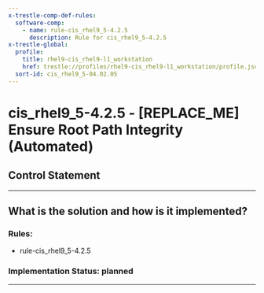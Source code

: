 ```yaml
---
x-trestle-comp-def-rules:
  software-comp:
    - name: rule-cis_rhel9_5-4.2.5
      description: Rule for cis_rhel9_5-4.2.5
x-trestle-global:
  profile:
    title: rhel9-cis_rhel9-l1_workstation
    href: trestle://profiles/rhel9-cis_rhel9-l1_workstation/profile.json
  sort-id: cis_rhel9_5-04.02.05
---
```


# cis_rhel9_5-4.2.5 - \[REPLACE_ME\] Ensure Root Path Integrity (Automated)

## Control Statement

______________________________________________________________________

## What is the solution and how is it implemented?

<!-- For implementation status enter one of: implemented, partial, planned, alternative, not-applicable -->

<!-- Note that the list of rules under ### Rules: is read-only and changes will not be captured after assembly to JSON -->

<!-- Add control implementation description here for control: cis_rhel9_5-4.2.5 -->

### Rules:

  - rule-cis_rhel9_5-4.2.5

### Implementation Status: planned

______________________________________________________________________
